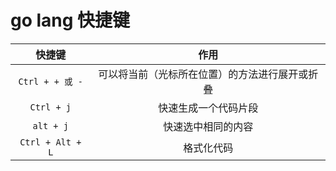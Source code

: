 # go lang 快捷键

|      快捷键      |                      作用                      |
| :--------------: | :--------------------------------------------: |
| `Ctrl + + 或 -`  | 可以将当前（光标所在位置）的方法进行展开或折叠 |
|    `Ctrl + j`    |              快速生成一个代码片段              |
|    `alt + j`     |               快速选中相同的内容               |
| `Ctrl + Alt + L` |                   格式化代码                   |
